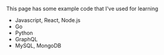This page has some example code that I've used for learning

- Javascript, React, Node.js
- Go
- Python
- GraphQL
- MySQL, MongoDB
